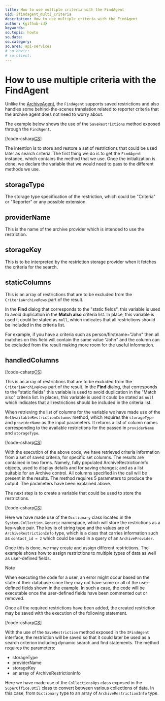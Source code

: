 ```yaml
---
title: How to use multiple criteria with the FindAgent
uid: ifindagent_multi_criteria
description: How to use multiple criteria with the FindAgent
author: {github-id}
keywords: 
so.topic: howto
so.date:
so.category: 
so.area: api-services
# so.envir:
# so.client:
---
```


# How to use multiple criteria with the FindAgent

Unlike the [ArchiveAgent][1], the `FindAgent` supports saved restrictions and also handles some behind-the-scenes translation related to reporter criteria that the archive agent does not need to worry about.

The example below shows the use of the `SaveRestrictions` method exposed through the `FindAgent`.

[!code-csharp[CS](includes/ifindagent-person.cs)]

The intention is to store and restore a set of restrictions that could be used later as search criteria. The first thing we do is to get the `FindAgent` instance, which contains the method that we use. Once the initialization is done, we declare the variable that we would need to pass to the different methods we use.

## storageType

The storage type specification of the restriction, which could be "Criteria" or "Reporter" or any possible extension.

## providerName

This is the name of the archive provider which is intended to use the restriction.

## storageKey

This is to be interpreted by the restriction storage provider when it fetches the criteria for the search.

## staticColumns

This is an array of restrictions that are to be excluded from the `CriteriaArchiveRows` part of the result.

In the **Find** dialog that corresponds to the "static fields", this variable is used to avoid duplication in the **Match also** criteria list. In place, this variable is used it could be stated as `null`, which indicates that all restrictions should be included in the criteria list.

For example, if you have a criteria such as person/firstname="John" then all matches on this field will contain the same value "John" and the column can be excluded from the result making more room for the useful information.

## handledColumns

[!code-csharp[CS](includes/ifindagent-person.cs?range=22)]

This is an array of restrictions that are to be excluded from the `CriteriaArchiveRows` part of the result. In the **Find** dialog, that corresponds to the "static fields" this variable is used to avoid duplication in the "Match also" criteria list. In places, this variable is used it could be stated as `null` which indicates that all restrictions should be included in the criteria list.

When retrieving the list of columns for the variable we have made use of the `GetAvailableRestrictionColumns` method, which requires the `storageType` and `providerName` as the input parameters. It returns a list of column names corresponding to the available restrictions for the passed in `providerName` and `storageType`.

[!code-csharp[CS](includes/ifindagent-person.cs?range=26)]

With the execution of the above code, we have retrieved criteria information from a set of saved criteria, for specific set columns. The results are contained in two forms. Namely,  fully populated ArchiveRestrictionInfo objects, used to display details and for saving changes; and as a list suitable for an Archive control. All columns specified in the call will be present in the results. The method requires 5 parameters to produce the output. The parameters have been explained above.

The next step is to create a variable that could be used to store the restrictions.

[!code-csharp[CS](includes/ifindagent-person.cs?range=29)]

Here we have made use of the `Dictionary` class located in the `System.Collection.Generic` namespace, which will store the restrictions as a key-value pair. The key is of string type and the values are of `ArchiveRestrictionInfo` type, which is a class that carries information such as `contact_id = 2` which could be used in a query of an `ArchiveProvider`.

Once this is done, we may create and assign different restrictions. The example shows how to assign restrictions to multiple types of data as well as user-defined fields.

> [!NOTE]
> When executing the code for a user, an error might occur based on the state of their database since they may not have some or all of the user-defined fields shown in the example. In such a case, the code will be executable once the user-defined fields have been commented out or removed.

Once all the required restrictions have been added, the created restriction may be saved with the execution of the following statement.

[!code-csharp[CS](includes/ifindagent-person.cs?range=63)]

With the use of the `SaveRestriction` method exposed in the `IFindAgent` interface, the restriction will be saved so that it could later be used as a search criterion including dynamic search and find statements. The method requires the parameters:

* storageType
* providerName
* storageKey
* an array of ArchiveRestrictionInfo

Here we have made use of the `CollectionsOps` class exposed in the `SuperOffice.Util` class to convert between various collections of data. In this case, from `Dictionary` type to an array of `ArchiveRestrictionInfo` type.

<!-- Referenced links -->
[1]: ../iarchiveagent/using-criteria.md

